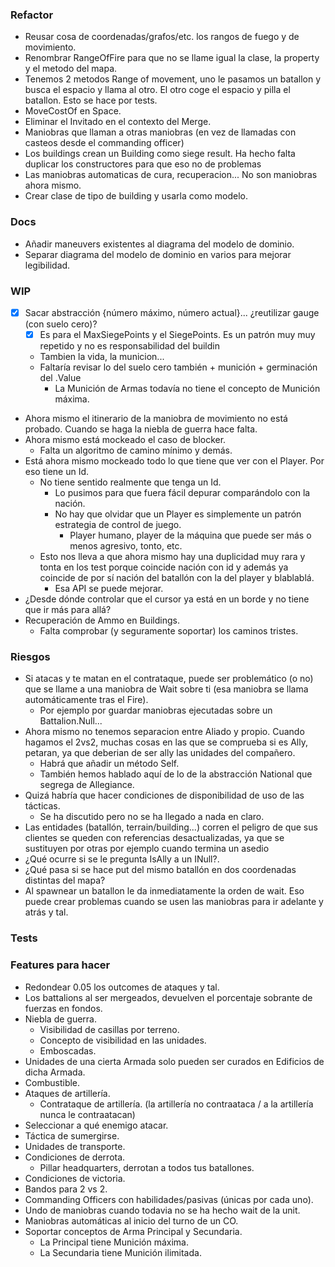 ﻿### Refactor

- Reusar cosa de coordenadas/grafos/etc. los rangos de fuego y de movimiento.
- Renombrar RangeOfFire para que no se llame igual la clase, la property y el metodo del mapa.
- Tenemos 2 metodos Range of movement, uno le pasamos un batallon y busca el espacio y llama al otro. El otro coge el espacio y pilla el batallon. Esto se hace por tests.
- MoveCostOf en Space.
- Eliminar el Invitado en el contexto del Merge.
- Maniobras que llaman a otras maniobras (en vez de llamadas con casteos desde el commanding officer)
- Los buildings crean un Building como siege result. Ha hecho falta duplicar los constructores para que eso no de problemas
- Las maniobras automaticas de cura, recuperacion... No son maniobras ahora mismo.
- Crear clase de tipo de building y usarla como modelo.

### Docs

- Añadir maneuvers existentes al diagrama del modelo de dominio.
- Separar diagrama del modelo de dominio en varios para mejorar legibilidad.

### WIP

- [X] Sacar abstracción {número máximo, número actual}... ¿reutilizar gauge (con suelo cero)?
  - [X] Es para el MaxSiegePoints y el SiegePoints. Es un patrón muy muy repetido y no es responsabilidad del buildin
  - Tambien la vida, la municion...
  - Faltaría revisar lo del suelo cero también + munición + germinación del .Value
    - La Munición de Armas todavía no tiene el concepto de Munición máxima. 
- Ahora mismo el itinerario de la maniobra de movimiento no está probado. Cuando se haga la niebla de guerra hace falta.
- Ahora mismo está mockeado el caso de blocker.
  - Falta un algoritmo de camino mínimo y demás.
- Está ahora mismo mockeado todo lo que tiene que ver con el Player. Por eso tiene un Id.
  - No tiene sentido realmente que tenga un Id.
    - Lo pusimos para que fuera fácil depurar comparándolo con la nación.
    - No hay que olvidar que un Player es simplemente un patrón estrategia de control de juego.
      - Player humano, player de la máquina que puede ser más o menos agresivo, tonto, etc.
  - Esto nos lleva a que ahora mismo hay una duplicidad muy rara y tonta en los test porque coincide nación con id y además ya coincide de por sí nación del batallón con la del player y blablablá.
    - Esa API se puede mejorar.
- ¿Desde dónde controlar que el cursor ya está en un borde y no tiene que ir más para allá?
- Recuperación de Ammo en Buildings.
  - Falta comprobar (y seguramente soportar) los caminos tristes.

### Riesgos

- Si atacas y te matan en el contrataque, puede ser problemático (o no) que se llame a una maniobra de Wait sobre ti (esa maniobra se llama automáticamente tras el Fire).
  - Por ejemplo por guardar maniobras ejecutadas sobre un Battalion.Null...
- Ahora mismo no tenemos separacion entre Aliado y propio. Cuando hagamos el 2vs2, muchas cosas en las que se comprueba si es Ally, petaran, ya que deberian de ser ally las unidades del compañero.
  - Habrá que añadir un método Self.
  - También hemos hablado aquí de lo de la abstracción National que segrega de Allegiance.
- Quizá habría que hacer condiciones de disponibilidad de uso de las tácticas.
  - Se ha discutido pero no se ha llegado a nada en claro.
- Las entidades (batallón, terrain/building...) corren el peligro de que sus clientes se queden con referencias desactualizadas, ya que se sustituyen por otras por ejemplo cuando termina un asedio
- ¿Qué ocurre si se le pregunta IsAlly a un INull?.
- ¿Qué pasa si se hace put del mismo batallón en dos coordenadas distintas del mapa?
- Al spawnear un batallon le da inmediatamente la orden de wait. Eso puede crear problemas cuando se usen las maniobras para ir adelante y atrás y tal.

### Tests

### Features para hacer

- Redondear 0.05 los outcomes de ataques y tal.
- Los battalions al ser mergeados, devuelven el porcentaje sobrante de fuerzas en fondos.
- Niebla de guerra.
  - Visibilidad de casillas por terreno.
  - Concepto de visibilidad en las unidades.
  - Emboscadas.
- Unidades de una cierta Armada solo pueden ser curados en Edificios de dicha Armada.
- Combustible.
- Ataques de artillería.
  - Contrataque de artillería. (la artillería no contraataca / a la artillería nunca le contraatacan)
- Seleccionar a qué enemigo atacar.
- Táctica de sumergirse.
- Unidades de transporte.
- Condiciones de derrota.
  - Pillar headquarters, derrotan a todos tus batallones.
- Condiciones de victoria.
- Bandos para 2 vs 2.
- Commanding Officers con habilidades/pasivas (únicas por cada uno).
- Undo de maniobras cuando todavia no se ha hecho wait de la unit.
- Maniobras automáticas al inicio del turno de un CO.
- Soportar conceptos de Arma Principal y Secundaria.
  - La Principal tiene Munición máxima.
  - La Secundaria tiene Munición ilimitada.
